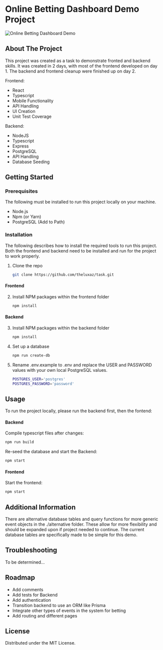 # Online Betting Dashboard Demo Project

![Online Betting Dashboard Demo](https://github.com/theluxaz/todo)


## About The Project

This project was created as  a task to demonstrate fronted and backend skills. It was created in 2 days, with most of the frontend developed on day 1. The backend and frontend cleanup were finished up on day 2.

Frontend:
* React 
* Typescript
* Mobile Functionality
* API Handling
* UI Creation
* Unit Test Coverage

Backend:
* NodeJS 
* Typescript
* Express
* PostgreSQL
* API Handling
* Database Seeding

<!-- GETTING STARTED -->
## Getting Started

### Prerequisites

The following must be installed to run this project locally on your machine.
* Node.js
* Npm (or Yarn)
* PostgreSQL (Add to Path)

### Installation

The following describes how to install the required tools to run this project. Both the frontend and backend need to be installed and run for the project to work properly.

1. Clone the repo
   ```sh
   git clone https://github.com/theluxaz/task.git
   ```
#### Frontend
2. Install NPM packages within the frontend folder
   ```sh
   npm install
   ```
#### Backend
3. Install NPM packages within the backend folder
   ```sh
   npm install
   ```
4. Set up a database
   ```sh
   npm run create-db
   ```
5. Rename .env.example to .env and replace the USER and PASSWORD values with your own local PostgreSQL values. 
   ```sh
   POSTGRES_USER='postgres'
   POSTGRES_PASSWORD='password'
   ```


## Usage

To run the project locally, please run the backend first, then the fontend:

#### Backend

Compile typescript files after changes:
   ```sh
   npm run build
   ```

Re-seed the database and start the Backend:
   ```sh
   npm start
   ```

#### Frontend

Start the frontend:
   ```sh
   npm start
   ```

## Additional Information
There are alternative database tables and query functions for more generic event objects in the ./alternative folder. These allow for more flexibility and should be expanded upon if project needed to continue. The current database tables are specifically made to be simple for this demo.

## Troubleshooting

To be determined...

## Roadmap

* Add comments
* Add tests for Backend
* Add authentication
* Transition backend to use an ORM like Prisma
* Integrate other types of events in the system for betting
* Add routing and different pages

## License

Distributed under the MIT License.
